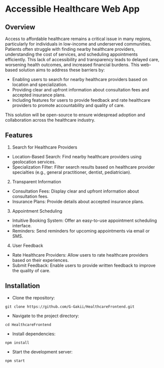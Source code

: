 # Accessible Healthcare Web App

## Overview

Access to affordable healthcare remains a critical issue in many regions, particularly for individuals in low-income and underserved communities. Patients often struggle with finding nearby healthcare providers, understanding the cost of services, and scheduling appointments efficiently. This lack of accessibility and transparency leads to delayed care, worsening health outcomes, and increased financial burdens.
This web-based solution aims to address these barriers by:

- Enabling users to search for nearby healthcare providers based on location and specialization.
- Providing clear and upfront information about consultation fees and accepted insurance plans.
- Including features for users to provide feedback and rate healthcare providers to promote accountability and quality of care.

This solution will be open-source to ensure widespread adoption and collaboration across the healthcare industry.

## Features

1. Search for Healthcare Providers

- Location-Based Search: Find nearby healthcare providers using geolocation services.
- Specialization Filter: Filter search results based on healthcare provider specialties (e.g., general practitioner, dentist, pediatrician).

2. Transparent Information

- Consultation Fees: Display clear and upfront information about consultation fees.
- Insurance Plans: Provide details about accepted insurance plans.

3. Appointment Scheduling

- Intuitive Booking System: Offer an easy-to-use appointment scheduling interface.
- Reminders: Send reminders for upcoming appointments via email or SMS.

4. User Feedback

- Rate Healthcare Providers: Allow users to rate healthcare providers based on their experiences.
- Submit Feedback: Enable users to provide written feedback to improve the quality of care.

## Installation

- Clone the repository:

```
git clone https://github.com/G-Gakii/HealthcareFrontend.git
```

- Navigate to the project directory:

```
cd HealthcareFrontend
```

- Install dependencies:

```
npm install
```

- Start the development server:

```
npm start
```
